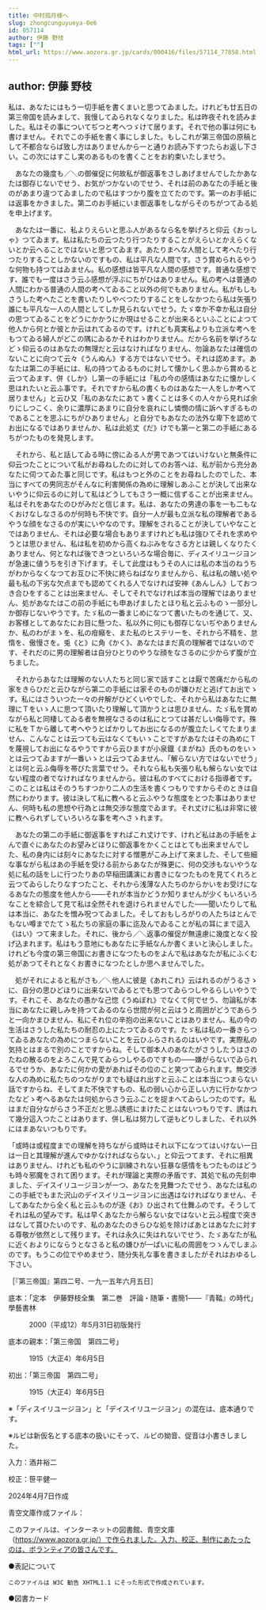 ```yaml
---
title: 中村孤月様へ
slug: zhongcunguyueya-0e6
id: 057114
author: 伊藤 野枝
tags: [""]
html_url: https://www.aozora.gr.jp/cards/000416/files/57114_77858.html
---
```


## author: 伊藤 野枝

私は、あなたにはもう一切手紙を書くまいと思つてゐました。けれども廿五日の第三帝国を読みまして、我慢してゐられなくなりました。私は昨夜それを読みました。私はその事についてぢつと考へつゞけて居ります。それで他の事は何にも書けません。それでこの手紙を書く事にしました。もしこれが第三帝国の原稿として不都合ならば致し方はありませんから一と通りお読み下すつたらお返し下さい。この次にはすこし実のあるものを書くことをお約束いたしませう。

　あなたの幾度も／＼の御催促に何故私が御返事をさしあげませんでしたかあなたは御存じないでせう、お気がつかないのでせう、それは前のあなたの手紙と後のがあまり違つてゐましたので私はすつかり腹を立てたのです。第一のお手紙には返事をかきました。第二のお手紙にいま御返事をしながらそのちがつてゐる処を申上げます。

　あなたは一番に、私よりえらいと思ふ人があるなら名を挙げろと仰云《おっしゃ》つてゐます。私は私たちの云つたり行つたりすることがえらいとかえらくないとか云へることではないと思つてゐます。あたりまへな人間として考へたり行つたりすることしかないのですもの、私は平凡な人間です。さう賞められるやうな何物も持つてはゐません。私の感想は皆平凡な人間の感想です。普通な感想です、誰でも一度はさう云ふ感想が浮ぶにちがひはありません。私の考へは普通の人間にわかる普通の人間の考へてゐること以外の何でもありません。私がもしもさうした考へたことを書いたりしやべつたりすることをしなかつたら私は矢張り誰にも平凡な一人の人間としてしか見られないでせう。たゞ幸か不幸か私は自分の思つてゐることをどうにかかうにか現はせることが出来るといふことによつて他人から何とか彼とか云はれてゐるのです。けれども真実私よりも立派な考へをもつてゐる婦人がどこの隅にゐるかそれはわかりません。だから名前を挙げろなどゝ仰云るのはあなたの無理だと云はなければなりません、勿論あなたは確信のないことに向つて云々《うんぬん》する方ではないでせう。それは認めます。あなたは第二の手紙には、私の持つてゐるものに対して懐かしく思ふから賞めると云つてゐます、併《しか》し第一の手紙には「私の今の感情はあなたに懐かしく思はれたいと云ふ事です。それですから私の書くものはあなた一人をしか考へて居りません」と云ひ又「私のあなたにあてゝ書くことは多くの人々から見れば余りにしつこく、余りに濃厚にあまりに自分を哀れにし憐憫の情に訴へすぎるものであることを思ふにちがひありません」と自分でもあなたの法外な卑下を認めてお出になるではありませんか、私は此処丈《だ》けでも第一と第二の手紙にあるちがつたものを発見します。

　それから、私と話してゐる時に傍にゐる人が男であつてはいけないと無条件に仰云つたことについて私がお尋ねしたのに対してのお答へは、私が前から充分あなたに伺つてゐた事と同じです。私はもつと外のことをお尋ねしたのでした、本当にすべての男同志がそんなに利害関係の為めに理解しあふことが決して出来ないやうに仰云るのに対して私はどうしてもさう一概に信ずることが出来ません。私はそれをあなたのひがみだと信じます。私は、あなたの男達の事を一も二もなくおけなしなさるのが何時も不快です。自分一人が最も立派な私の理解者であるやうな顔をなさるのが実にいやなのです。理解をされることが決していやなことではありません、それは必要な場合もありますけれども私は強ひてそれを求めやうとは思ひません、私は私を初めから高くねぶみをなさる方とは親しくなりたくありません、何となれば後できつといろいろな場合毎に、ディスイリユージヨンが急速に値うちを引き下げます。そして此度はもうその人には私の本当のねうちがわからなくなつてお互ひに不快に終らねばなりませんから、私は私の醜い処や最も私の下劣な欠点までも認めてくれる人でなければ安神《あんしん》しておつき合ひをすることは出来ません、そしてそれでなければ本当の理解ではありません、処があなたはこの前の手紙にも申あげましたとほり私と云ふものゝ一部分しか御存じないやうです。たゞ私の一番まじめになつて書いたものを通じて、又、お客様としてあなたにお目に懸つた、私以外に何にも御存じないぢやありませんか、私のわがまゝを、私の疳癪を、また私のヒステリーを、それから不精を、怠惰を、傲慢さを。兎《と》に角《かく》、あなたはまだ真の理解者ではないのです、それだのに男の理解者は自分ひとりのやうな顔をなさるのに少からず腹が立ちました。

　それからあなたは理解のない人たちと同じ家で話すことは厭で苦痛だから私の家をきらひだと云ひながら第二の手紙には家そのものが嫌ひだと逃げてお出でゝす。私にはさういつた一々の弁解がひどくいやでした、それから私はあなたに無理にＴをいゝ人に思つて頂いたり理解して頂かうとは思ひません、たゞ私を賞めながら私と同棲してゐる者を無視なさるのは私にとつては甚だしい侮辱です。殊に私をＴから離して考へやうとばかりしてお出になるのが腹立たしくてたまりません、こんなことは云つても云はなくてもいゝことですがあなたはその為めにＴを蔑視してお出になるやうですから云ひますが小泉鐡《まがね》氏のものをいゝとは云つてゐますが一番いゝとは云つてゐません、「解らない方ではないでせう」とは何と云ふ侮辱を帯びた言葉でせう。それなら私も矢張り私も解らない女ではない程度の者でなければなりませんから。彼は私のすべてにおける指導者です。このことは私はそのうちすつかり二人の生活を書くつもりですからそのときは自然にわかります。彼は決して私に教へると云ふやうな態度をとつた事はありません、何時も私の思想や行為とは無交渉な態度でゐます。それ丈けに私は非常に彼に教へられずしていろいろな事を考へさゝれます。

　あなたの第二の手紙に御返事をすればこれ丈けです、けれど私はあの手紙をよんで直ぐにあなたのお望みどほりに御返事をかくことはとても出来ませんでした、私の身内には刻々にあなたに対する憎悪がこみ上げて来ました、そして些細な事ながら私はあの手紙を受ける前からあなたが殊更に、何の交渉もないやうな処に私の話をしに行つたりあの早稲田講演にお書きになつたものを見てくれろと云つてゐらしたりなすつたこと、それから浅薄な人たちのからかいをお受けになるあなたの態度を他人から――それが本当かどうか知りませんが少くもいろいろなことを綜合して見て私は全然それを退けられませんでした――聞いたりして私は本当に、あなたを憎み呪つてゐました。そしておもしろがりの人たちはとんでもない噂までたてゝ私たちの家庭の事に迄及んでゐることが私の耳にまで這入《はい》つて来ました。それに、後から／＼返事の催促が無遠慮に幾度となく投げ込まれます。私はもう意地にもあなたに手紙なんか書くまいと決心しました。けれども今度の第三帝国にお書きになつたものをよんで私はあなたが私にふくむ処があつてそれとなくお書きになつたとしか思へませんでした。

　処がそれによると私がさも／＼他人に彼是《あれこれ》云はれるのがうるさゝに、自分の思ひどほりに出来ないでゐるとでも思つてゐらつしやるらしいやうです。それこそ、あなたの愚かな己惚《うぬぼれ》でなくて何でせう、勿論私が本当にあなたに親しみを持つてゐるのなら世間が何と云はうと周囲がどうであらうと一向かまひません、私にそれ位の辛抱の出来ないことはありません、私の今の生活はさうした私たちの耐忍の上にたつてゐるのです。たゞ私は私の一番きらつてゐるあなたの為めにつまらないことを云ひふらされるのはいやです。実際私の気持とはまるで別のことですからね。そして御本人のあなたがさうしたうはさのたねの散るのをよろこんで見てゐらつしやるのですもの――嫌がらないでゐられるでせうか、あなたに何かの愛があればその位のこと笑つてゐられます。無交渉な人の為めに私たちのつながりまでも疑はれ出すと云ふことは本当につまらない話ですからね、そしてまた不快ですもの、私の弱い心から正しい方に行かなかつたなどゝ考へるあなたは何処からさう云ふことを捉まへてゐらしつたのです。私はまだ自分ながらさう不正だと思ふ誘惑にまけたことはないつもりです、誘はれて幾分這入つたことはあります、併し私は努力して逆もどりしました、それ以外にはまあないつもりです。

「或時は或程度までの理解を持ちながら或時はそれ以下になつてはいけない一日は一日と其理解が進んでゆかなければならない、」と仰云つてます、それに相異はありません、けれども私のやうに訓練されない狂暴な感情をもつたものはどうも時々邪魔をされて困ります。それが理論と実際の矛盾です、其処で私の先刻申ました、デイスイリユージヨンが一つ、あなたを見舞つたでせう、あなたは私のこの手紙でもまた沢山のデイスイリユージヨンに出遇はなければなりません、そしてあなたから全く私と云ふものが逐《お》ひ出されて仕舞ふのです。そうしてそれは私の望みです。私は早くあなたから解らない女ではないと云ふ程度で突きはなして貰ひたいのです、私のあなたのきらひな処を除けばあとはあなたに対する尊敬が依然として残ります。それは永久に失はれないでせう、たゞあなたが私に近くおよりにならうとなさると私の嫌ひが一ぱいに私の周囲をつゝんでしまふのです。もうこの位でやめませう、随分失礼な事を書きましたがそれはおゆるし下さい。

［『第三帝国』第四二号、一九一五年六月五日］













底本：「定本　伊藤野枝全集　第二巻　評論・随筆・書簡1――『青鞜』の時代」學藝書林

　　　2000（平成12）年5月31日初版発行

底本の親本：「第三帝国　第四二号」

　　　1915（大正4）年6月5日

初出：「第三帝国　第四二号」

　　　1915（大正4）年6月5日

※「ディスイリユージヨン」と「デイスイリユージヨン」の混在は、底本通りです。

※ルビは新仮名とする底本の扱いにそって、ルビの拗音、促音は小書きしました。

入力：酒井裕二

校正：笹平健一

2024年4月7日作成

青空文庫作成ファイル：

このファイルは、インターネットの図書館、青空文庫（https://www.aozora.gr.jp/）で作られました。入力、校正、制作にあたったのは、ボランティアの皆さんです。











●表記について


	このファイルは W3C 勧告 XHTML1.1 にそった形式で作成されています。







●図書カード